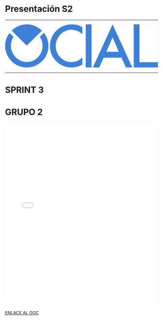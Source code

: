 # Presentación S2
---

<MDXLayout>
  <img src="https://github.com/ispp-2324-ocial/KB/blob/main/assets/Texto_Ocial.png?raw=true" alt="Texto_Ocial" className="img-centered img-custom-height" />
</MDXLayout>

---

# SPRINT 3
# GRUPO 2

<MDXLayout>
  <embed src="/assets/files/Presentacion_0203-bba0bb5b993a743dfae43d5a893691df.pdf" type="application/pdf" width="100%" height="600px" />
</MDXLayout>

[ENLACE AL DOC](../../static/PDFs/Presentacion_0203.pdf)